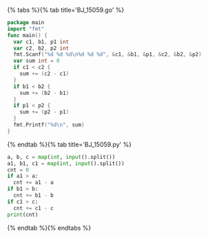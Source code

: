 {% tabs %}{% tab title='BJ_15059.go' %}

```go
package main
import "fmt"
func main() {
  var c1, b1, p1 int
  var c2, b2, p2 int
  fmt.Scanf("%d %d %d\n%d %d %d", &c1, &b1, &p1, &c2, &b2, &p2)
  var sum int = 0
  if c1 < c2 {
    sum += (c2 - c1)
  }
  if b1 < b2 {
    sum += (b2 - b1)
  }
  if p1 < p2 {
    sum += (p2 - p1)
  }
  fmt.Printf("%d\n", sum)
}
```

{% endtab %}{% tab title='BJ_15059.py' %}

```py
a, b, c = map(int, input().split())
a1, b1, c1 = map(int, input().split())
cnt = 0
if a1 > a:
  cnt += a1 - a
if b1 > b:
  cnt += b1 - b
if c1 > c:
  cnt += c1 - c
print(cnt)
```

{% endtab %}{% endtabs %}
